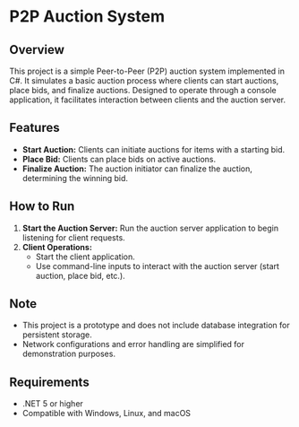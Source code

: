 # P2P Auction System

## Overview
This project is a simple Peer-to-Peer (P2P) auction system implemented in C#. It simulates a basic auction process where clients can start auctions, place bids, and finalize auctions. Designed to operate through a console application, it facilitates interaction between clients and the auction server.

## Features
- **Start Auction:** Clients can initiate auctions for items with a starting bid.
- **Place Bid:** Clients can place bids on active auctions.
- **Finalize Auction:** The auction initiator can finalize the auction, determining the winning bid.

## How to Run
1. **Start the Auction Server:** Run the auction server application to begin listening for client requests.
2. **Client Operations:**
   - Start the client application.
   - Use command-line inputs to interact with the auction server (start auction, place bid, etc.).

## Note
- This project is a prototype and does not include database integration for persistent storage.
- Network configurations and error handling are simplified for demonstration purposes.

## Requirements
- .NET 5 or higher
- Compatible with Windows, Linux, and macOS
